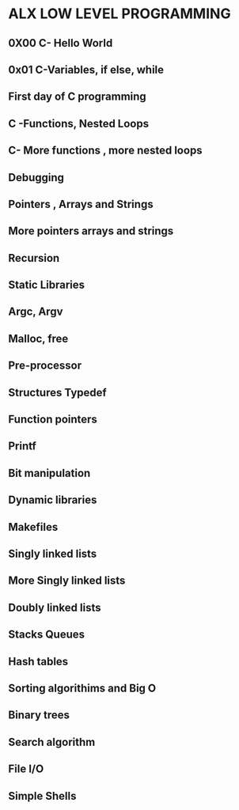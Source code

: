 # ALX LOW LEVEL PROGRAMMING
## 0X00 C- Hello World
## 0x01 C-Variables, if else, while
## First day of C programming
## C -Functions, Nested Loops
## C- More functions , more nested loops
## Debugging
## Pointers , Arrays and Strings
## More pointers  arrays and strings
## Recursion
## Static Libraries
## Argc, Argv
## Malloc, free
## Pre-processor
## Structures Typedef
## Function pointers
## Printf
## Bit manipulation
## Dynamic libraries
## Makefiles
## Singly linked lists
## More Singly linked lists
## Doubly linked lists
## Stacks Queues
## Hash tables
## Sorting algorithims and Big O
## Binary trees
## Search algorithm
## File I/O
## Simple Shells

